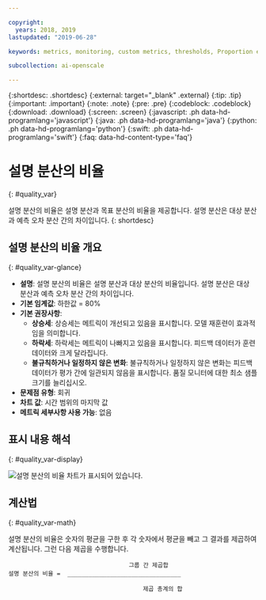 ```yaml
---

copyright:
  years: 2018, 2019
lastupdated: "2019-06-28"

keywords: metrics, monitoring, custom metrics, thresholds, Proportion explained variance

subcollection: ai-openscale

---
```


{:shortdesc: .shortdesc}
{:external: target="_blank" .external}
{:tip: .tip}
{:important: .important}
{:note: .note}
{:pre: .pre}
{:codeblock: .codeblock}
{:download: .download}
{:screen: .screen}
{:javascript: .ph data-hd-programlang='javascript'}
{:java: .ph data-hd-programlang='java'}
{:python: .ph data-hd-programlang='python'}
{:swift: .ph data-hd-programlang='swift'}
{:faq: data-hd-content-type='faq'}

# 설명 분산의 비율
{: #quality_var}

설명 분산의 비율은 설명 분산과 목표 분산의 비율을 제공합니다. 설명 분산은 대상 분산과 예측 오차 분산 간의 차이입니다.
{: shortdesc}

## 설명 분산의 비율 개요
{: #quality_var-glance}

- **설명**: 설명 분산의 비율은 설명 분산과 대상 분산의 비율입니다. 설명 분산은 대상 분산과 예측 오차 분산 간의 차이입니다.
- **기본 임계값**: 하한값 = 80%
- **기본 권장사항**:
   - **상승세**: 상승세는 메트릭이 개선되고 있음을 표시합니다. 모델 재훈련이 효과적임을 의미합니다.
   - **하락세**: 하락세는 메트릭이 나빠지고 있음을 표시합니다. 피드백 데이터가 훈련 데이터와 크게 달라집니다.
   - **불규칙하거나 일정하지 않은 변화**: 불규칙하거나 일정하지 않은 변화는 피드백 데이터가 평가 간에 일관되지 않음을 표시합니다. 품질 모니터에 대한 최소 샘플 크기를 늘리십시오.
- **문제점 유형**: 회귀
- **차트 값**: 시간 범위의 마지막 값
- **메트릭 세부사항 사용 가능**: 없음

## 표시 내용 해석
{: #quality_var-display}

![설명 분산의 비율 차트가 표시되어 있습니다.](images/xxxx.png)

## 계산법
{: #quality_var-math}

설명 분산의 비율은 숫자의 평균을 구한 후 각 숫자에서 평균을 빼고 그 결과를 제곱하여 계산됩니다. 그런 다음 제곱을 수행합니다.

```
                                  그룹 간 제곱합
설명 분산의 비율 =  ________________________________

                                      제곱 총계의 합
```
